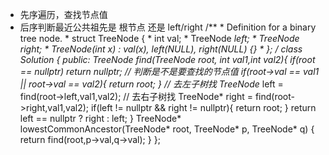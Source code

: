 * 先序遍历，查找节点值
* 后序判断最近公共祖先是 根节点 还是 left/right
        /**
         * Definition for a binary tree node.
         * struct TreeNode {
         *     int val;
         *     TreeNode *left;
         *     TreeNode *right;
         *     TreeNode(int x) : val(x), left(NULL), right(NULL) {}
         * };
         */
        class Solution {
        public:
            TreeNode* find(TreeNode* root, int val1,int val2){
                if(root == nullptr) return nullptr;
                // 判断是不是要查找的节点值
                if(root->val == val1 || root->val == val2){
                    return root;
                }
                // 去左子树找
                TreeNode* left = find(root->left,val1,val2);
                // 去右子树找
                TreeNode* right = find(root->right,val1,val2);
                if(left != nullptr && right != nullptr){
                    return root;
                }
                return left == nullptr ? right : left;
            }
            TreeNode* lowestCommonAncestor(TreeNode* root, TreeNode* p, TreeNode* q) {
                return find(root,p->val,q->val);
            }
        };
